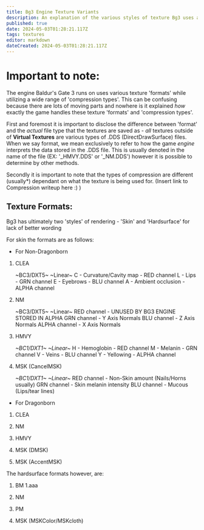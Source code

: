 ```yaml
---
title: Bg3 Engine Texture Variants
description: An explanation of the various styles of texture Bg3 uses and where it uses them
published: true
date: 2024-05-03T01:28:21.117Z
tags: textures
editor: markdown
dateCreated: 2024-05-03T01:28:21.117Z
---
```


# Important to note:

The engine Baldur's Gate 3 runs on uses various texture 'formats' while utilizing a wide range of 'compression types'. This can be confusing because there are lots of moving parts and nowhere is it explained *how* exactly the game handles these texture 'formats' and 'compression types'.

First and foremost it is important to disclose the difference between 'format' and the *actual* file type that the textures are saved as - *all* textures outside of **Virtual Textures** are various types of .DDS (DirectDrawSurface) files. When we say format, we mean exclusively to refer to how the game *engine* interprets the data stored in the .DDS file. This is usually denoted in the name of the file (EX: '_HMVY.DDS' or '_NM.DDS') however it is possible to determine by other methods. 

Secondly it is important to note that the types of compression are different (usually*) dependant on what the texture is being used for. (Insert link to Compression writeup here :) )


## Texture Formats:

Bg3 has ultimately two 'styles' of rendering - 'Skin' and 'Hardsurface' for lack of better wording

For skin the formats are as follows:

- For Non-Dragonborn

1. CLEA 

	~BC3/DXT5~ ~Linear~
	C - Curvature/Cavity map - RED channel
  L - Lips  - GRN channel
	E - Eyebrows - BLU channel
  A - Ambient occlusion - ALPHA channel

2. NM 

	~BC3/DXT5~ ~Linear~
	RED channel - UNUSED BY BG3 ENGINE STORED IN ALPHA
  GRN channel - Y Axis Normals
  BLU channel - Z Axis Normals
  ALPHA channel - X Axis Normals

3. HMVY

	*~BC1/DXT1~ ~Linear~*
	H - Hemoglobin - RED channel
  M - Melanin - GRN channel
  V - Veins - BLU channel
  Y - Yellowing - ALPHA channel

4. MSK (CancelMSK)

	*~BC1/DXT1~ ~Linear~*
	RED channel - Non-Skin amount (Nails/Horns usually)
  GRN channel - Skin melanin intensity
  BLU channel - Mucous (Lips/tear lines)


- For Dragonborn

1. CLEA

2. NM

3. HMVY

4. MSK (DMSK)
   
5. MSK (AccentMSK)
    
The hardsurface formats however, are:

1. BM
		1.aaa
2. NM

3. PM

4. MSK (MSKColor/MSKcloth)

